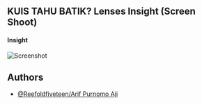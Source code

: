 ## KUIS TAHU BATIK? Lenses Insight (Screen Shoot)

#### Insight
![Screenshot](soon.png)


## Authors

- [@Reefoldfiveteen/Arif Purnomo Aji](https://github.com/Reefoldfiveteen)

